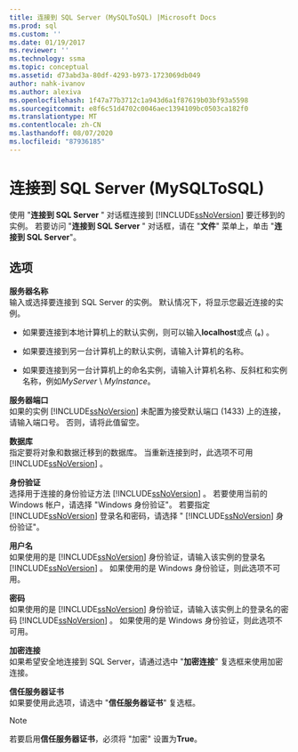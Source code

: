```yaml
---
title: 连接到 SQL Server (MySQLToSQL) |Microsoft Docs
ms.prod: sql
ms.custom: ''
ms.date: 01/19/2017
ms.reviewer: ''
ms.technology: ssma
ms.topic: conceptual
ms.assetid: d73abd3a-80df-4293-b973-1723069db049
author: nahk-ivanov
ms.author: alexiva
ms.openlocfilehash: 1f47a77b3712c1a943d6a1f87619b03bf93a5598
ms.sourcegitcommit: e8f6c51d4702c0046aec1394109bc0503ca182f0
ms.translationtype: MT
ms.contentlocale: zh-CN
ms.lasthandoff: 08/07/2020
ms.locfileid: "87936185"
---
```

# <a name="connect-to-sql-server-mysqltosql"></a>连接到 SQL Server (MySQLToSQL)
使用 "**连接到 SQL Server** " 对话框连接到 [!INCLUDE[ssNoVersion](../../includes/ssnoversion-md.md)] 要迁移到的实例。 若要访问 "**连接到 SQL Server** " 对话框，请在 "**文件**" 菜单上，单击 "**连接到 SQL Server**"。  
  
## <a name="options"></a>选项  
**服务器名称**  
输入或选择要连接到 SQL Server 的实例。 默认情况下，将显示您最近连接的实例。  
  
-   如果要连接到本地计算机上的默认实例，则可以输入**localhost**或点 (**。**) 。  
  
-   如果要连接到另一台计算机上的默认实例，请输入计算机的名称。  
  
-   如果要连接到另一台计算机上的命名实例，请输入计算机名称、反斜杠和实例名称，例如*MyServer* \\ *MyInstance*。  
  
**服务器端口**  
如果的实例 [!INCLUDE[ssNoVersion](../../includes/ssnoversion-md.md)] 未配置为接受默认端口 (1433) 上的连接，请输入端口号。 否则，请将此值留空。  
  
**数据库**  
指定要将对象和数据迁移到的数据库。 当重新连接到时，此选项不可用 [!INCLUDE[ssNoVersion](../../includes/ssnoversion-md.md)] 。  
  
**身份验证**  
选择用于连接的身份验证方法 [!INCLUDE[ssNoVersion](../../includes/ssnoversion-md.md)] 。 若要使用当前的 Windows 帐户，请选择 "Windows 身份验证"。 若要指定 [!INCLUDE[ssNoVersion](../../includes/ssnoversion-md.md)] 登录名和密码，请选择 " [!INCLUDE[ssNoVersion](../../includes/ssnoversion-md.md)] 身份验证"。  
  
**用户名**  
如果使用的是 [!INCLUDE[ssNoVersion](../../includes/ssnoversion-md.md)] 身份验证，请输入该实例的登录名 [!INCLUDE[ssNoVersion](../../includes/ssnoversion-md.md)] 。 如果使用的是 Windows 身份验证，则此选项不可用。  
  
**密码**  
如果使用的是 [!INCLUDE[ssNoVersion](../../includes/ssnoversion-md.md)] 身份验证，请输入该实例上的登录名的密码 [!INCLUDE[ssNoVersion](../../includes/ssnoversion-md.md)] 。 如果使用的是 Windows 身份验证，则此选项不可用。  
  
**加密连接**  
如果希望安全地连接到 SQL Server，请通过选中 "**加密连接**" 复选框来使用加密连接。  
  
**信任服务器证书**  
如果要使用此选项，请选中 "**信任服务器证书**" 复选框。  
  
> [!NOTE]  
> 若要启用**信任服务器证书**，必须将 "加密" 设置为**True**。  
  
